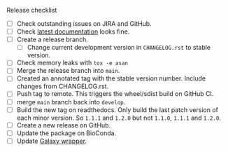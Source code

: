 Release checklist
- [ ] Check outstanding issues on JIRA and GitHub.
- [ ] Check [latest documentation](https://sequali.readthedocs.io/en/latest) 
      looks fine.
- [ ] Create a release branch.
  - [ ] Change current development version in `CHANGELOG.rst` to stable version.
- [ ] Check memory leaks with `tox -e asan`
- [ ] Merge the release branch into `main`.
- [ ] Created an annotated tag with the stable version number. Include changes 
from CHANGELOG.rst.
- [ ] Push tag to remote. This triggers the wheel/sdist build on GitHub CI.
- [ ] merge `main` branch back into `develop`.
- [ ] Build the new tag on readthedocs. Only build the last patch version of
each minor version. So `1.1.1` and `1.2.0` but not `1.1.0`, `1.1.1` and `1.2.0`.
- [ ] Create a new release on GitHub.
- [ ] Update the package on BioConda.
- [ ] Update [Galaxy wrapper](
      https://github.com/galaxyproject/tools-iuc/blob/main/tools/sequali/sequali.xml
  ). 
